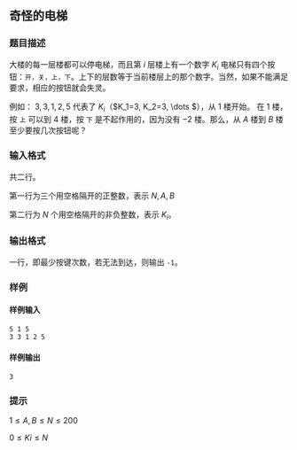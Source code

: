 ## 奇怪的电梯

### 题目描述

大楼的每一层楼都可以停电梯，而且第 $i$ 层楼上有一个数字 $K_i$
电梯只有四个按钮：`开，关，上，下`。上下的层数等于当前楼层上的那个数字。当然，如果不能满足要求，相应的按钮就会失灵。

例如： $3, 3, 1, 2, 5$ 代表了 $K_i$（$K_1=3, K_2=3, \dots $），从 $1$ 楼开始。
在 $1$ 楼，按 `上` 可以到 $4$ 楼，按 `下` 是不起作用的，因为没有 $-2$ 楼。那么，从 $A$ 楼到 $B$ 楼至少要按几次按钮呢？

### 输入格式

共二行。  

第一行为三个用空格隔开的正整数，表示 $N, A, B$

第二行为 $N$ 个用空格隔开的非负整数，表示 $K_i$。

### 输出格式

一行，即最少按键次数，若无法到达，则输出 `-1`。

### 样例

#### 样例输入

```
5 1 5
3 3 1 2 5
```

#### 样例输出

```
3
```

### 提示

$1 \le A, B \le N \le 200$

$0 \le Ki \le N$
